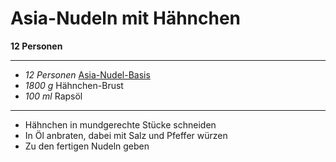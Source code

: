 # Asia-Nudeln mit Hähnchen

**12 Personen**

---


- *12 Personen* [Asia-Nudel-Basis](./Asia_Nudel_Basis.md)
- *1800 g* Hähnchen-Brust
- *100 ml* Rapsöl


---

- Hähnchen in mundgerechte Stücke schneiden
- In Öl anbraten, dabei mit Salz und Pfeffer würzen
- Zu den fertigen Nudeln geben
